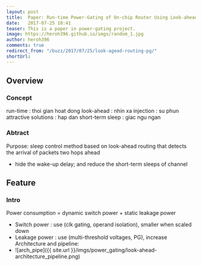 ```yaml
---
layout: post
title:  Paper: Run-time Power-Gating of On-chip Router Using Look-ahead Routing
date:   2017-07-25 10:41
teaser: This is a paper in power-gating project.
image: https://heroh396.github.io/imgs/random_1.jpg
author: heroh396
comments: true
redirect_from: "/buzz/2017/07/25/look-agead-routing-pg/"
shortUrl: 
---
```


## Overview

### Concept
run-time 		: thoi gian hoat dong
look-ahead 	: nhin xa
injection 	: su phun
attractive solutions	: hap dan
short-term sleep	: giac ngu ngan

### Abtract
Purpose: sleep control method based on look-ahead routing that detects the arrival of packets two hops ahead
-  hide the wake-up delay; and reduce the short-term sleeps of channel 


## Feature

### Intro
Power consumption = dynamic switch power + static leakage power 
- Switch power : use (clk gating, operand isolation), smaller when scaled down
- Leakage power : use (multi-threshold voltages, PG), increase
Architecture and pipeline:
- ![arch_pipe]({{ site.url }}/imgs/power_gating/look-ahead-architecture_pipeline.png)
